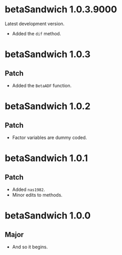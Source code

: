 # betaSandwich 1.0.3.9000

Latest development version.

* Added the `dif` method.

# betaSandwich 1.0.3

## Patch

* Added the `BetaADF` function.

# betaSandwich 1.0.2

## Patch

* Factor variables are dummy coded.

# betaSandwich 1.0.1

## Patch

* Added `nas1982`.
* Minor edits to methods.

# betaSandwich 1.0.0

## Major

* And so it begins.
